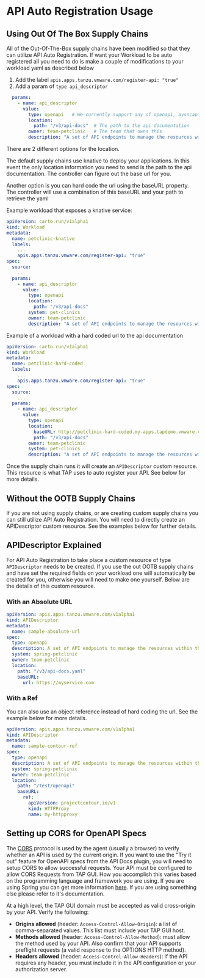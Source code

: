 # API Auto Registration Usage

## <a id='usage'></a>Using Out Of The Box Supply Chains

All of the Out-Of-The-Box supply chains have been modified so that they can utilize API Auto Registration. If want your Workload to be auto registered all you need to do is make a couple of modifications to your workload yaml as described below

1. Add the label `apis.apps.tanzu.vmware.com/register-api: "true"`
1. Add a param of `type api_descriptor`

```yaml
  params:
    - name: api_descriptor
      value:
        type: openapi   # We currently support any of openapi, aysncapi, graphql, grpc
        location: 
          path: "/v3/api-docs"  # The path to the api documentation
        owner: team-petclinic   # The team that owns this
        description: "A set of API endpoints to manage the resources within the petclinic app."
```

There are 2 different options for the location. 

The default supply chains use knative to deploy your applications. In this event the only location information you need to send is the path to the api documentation. The controller can figure out the base url for you.

Another option is you can hard code the url using the baseURL property.  The controller will use a combination of this baseURL and your path to retrieve the yaml

Example workload that exposes a knative service:

```yaml
apiVersion: carto.run/v1alpha1
kind: Workload
metadata:
  name: petclinic-knative
  labels:
    ...
    apis.apps.tanzu.vmware.com/register-api: "true" 
spec:
  source:
    ...
  params:
    - name: api_descriptor
      value:
        type: openapi
        location: 
          path: "/v3/api-docs"
        system: pet-clinics  
        owner: team-petclinic
        description: "A set of API endpoints to manage the resources within the petclinic app."

```

Example of a workload with a hard coded url to the api documentation

```yaml
apiVersion: carto.run/v1alpha1
kind: Workload
metadata:
  name: petclinic-hard-coded
  labels:
    ...
    apis.apps.tanzu.vmware.com/register-api: "true"
spec:
  source:
    ...
  params:
    - name: api_descriptor
      value:
        type: openapi
        location: 
          baseURL: http://petclinic-hard-coded.my-apps.tapdemo.vmware.com/    
          path: "/v3/api-docs"
        owner: team-petclinic
        system: pet-clinics
        description: "A set of API endpoints to manage the resources within the petclinic app."
```

Once the supply chain runs it will create an `APIDescriptor` custom resource. This resource is what TAP uses to auto register your API. See below
for more details.

## <a id='without-supply-chain'></a>Without the OOTB Supply Chains
 If you are not using supply chains, or are creating custom supply chains you can still utilize API Auto Registration. You will need to directly create an APIDescriptor custom resource.  See the examples below for further details.

## <a id='api-descriptor'>APIDescriptor Explained</a>

For API Auto Registration to take place a custom resource of type `APIDescriptor` needs to be created. If you use the out OOTB supply chains and have set the required fields on your workload one will automatically be created for you, otherwise you will need to make one yourself.
Below are the details of this custom resource.

### <a id='absolute-url'></a>With an Absolute URL

```yaml
apiVersion: apis.apps.tanzu.vmware.com/v1alpha1
kind: APIDescriptor
metadata:
  name: sample-absolute-url
spec:
  type: openapi
  description: A set of API endpoints to manage the resources within the petclinic app.
  system: spring-petclinic
  owner: team-petclinic
  location:
    path: "/v3/api-docs.yaml"
    baseURL:
      url: https://myservice.com
```

### <a id='with-ref'></a>With a Ref

You can also use an object reference instead of hard coding the url. See the example below for more details.

```yaml
apiVersion: apis.apps.tanzu.vmware.com/v1alpha1
kind: APIDescriptor
metadata:
  name: sample-contour-ref
spec:
  type: openapi
  description: A set of API endpoints to manage the resources within the petclinic app.
  system: spring-petclinic
  owner: team-petclinic
  location:
    path: "/test/openapi"
    baseURL:
      ref:
        apiVersion: projectcontour.io/v1
        kind: HTTPProxy
        name: my-httpproxy

```

## <a id='cors'></a>Setting up CORS for OpenAPI Specs

The [CORS](https://fetch.spec.whatwg.org/#http-cors-protocol) protocol is used by the agent (usually a browser) to verify whether an API is used by the current origin. 
If you want to use the "Try it out" feature for OpenAPI specs from the API Docs plugin, you will need to setup CORS to allow successful requests. 
Your API must be configured to allow CORS Requests from TAP GUI. How you accomplish this varies based on the programming language and framework you are using. 
If you are using Spring you can get more information [here](https://spring.io/blog/2015/06/08/cors-support-in-spring-framework). If you are using something else please refer to it's documentation.

At a high level, the TAP GUI domain must be accepted as valid cross-origin by your API. Verify the following:

- **Origins allowed** (header: `Access-Control-Allow-Origin`): a list of comma-separated values. This list must include your TAP GUI host.
- **Methods allowed** (header: `Access-Control-Allow-Method`): must allow the method used by your API. Also confirm that your API supports preflight requests (a valid response to the OPTIONS HTTP method).
- **Headers allowed** (header: `Access-Control-Allow-Headers`): if the API requires any header, you must include it in the API configuration or your authorization server.
